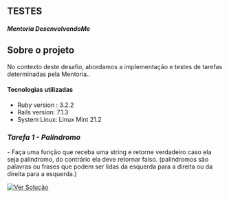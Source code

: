 ## TESTES

##### Mentoria DesenvolvendoMe 

## Sobre o projeto
No contexto deste desafio, abordamos a implementação e testes de tarefas determinadas pela Mentoria..<br>

#### Tecnologias utilizadas
- Ruby version : 3.2.2 
- Rails version: 7.1.3
- System Linux:  Linux Mint 21.2

### *Tarefa 1 - Palíndromo*
 <p align="left"> 
 - Faça uma função que receba uma string e retorne verdadeiro caso ela seja palíndromo,
do contrário ela deve retornar falso. (palíndromos são palavras ou frases que podem ser
lidas da esquerda para a direita ou da direita para a esquerda.)
</p>
<p> 
   <a href="https://github.com/ricardo-benicio/technical_tests_I/issues/8">
       <img src="https://img.shields.io/badge/Ver%20Solução-greendark" alt="Ver Solução">
    </a>
